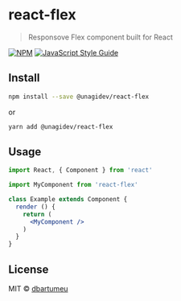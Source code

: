 # react-flex

> Responsove Flex component built for React

[![NPM](https://img.shields.io/npm/v/react-flex.svg)](https://www.npmjs.com/package/react-flex) [![JavaScript Style Guide](https://img.shields.io/badge/code_style-standard-brightgreen.svg)](https://standardjs.com)

## Install

```bash
npm install --save @unagidev/react-flex
```
or 
```bash
yarn add @unagidev/react-flex
```

## Usage

```jsx
import React, { Component } from 'react'

import MyComponent from 'react-flex'

class Example extends Component {
  render () {
    return (
      <MyComponent />
    )
  }
}
```

## License

MIT © [dbartumeu](https://github.com/dbartumeu)

